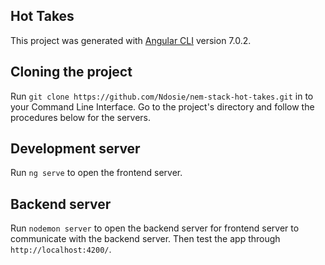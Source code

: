 ## Hot Takes

This project was generated with [Angular CLI](https://github.com/angular/angular-cli) version 7.0.2.

## Cloning the project
Run `git clone https://github.com/Ndosie/nem-stack-hot-takes.git` in to your Command Line Interface.
Go to the project's directory and follow the procedures below for the servers.

## Development server

Run `ng serve` to open the frontend server.

## Backend server
Run `nodemon server` to open the backend server for frontend server to communicate with the backend server. Then test the app through `http://localhost:4200/`.
